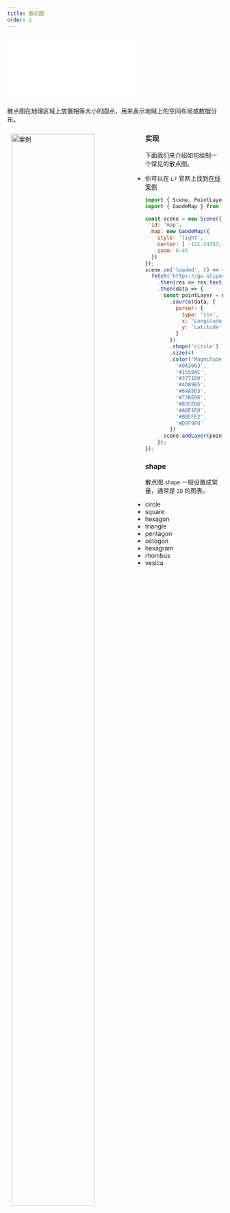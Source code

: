 ```yaml
---
title: 散点图
order: 2
---
```

<embed src="@/docs/common/style.md"></embed>

散点图在地理区域上放置相等大小的圆点，用来表示地域上的空间布局或数据分布。

<div>
  <div style="width:60%;float:left; margin: 10px;">
    <img  width="80%" alt="案例" src='https://gw.alipayobjects.com/mdn/antv_site/afts/img/A*LnlmQ7sFWigAAAAAAAAAAABkARQnAQ'>
  </div>
</div>

### 实现

下面我们来介绍如何绘制一个常见的散点图。

- 你可以在 `L7` 官网上找到[在线案例](/zh/examples/point/scatter/#scatter)


```javascript
import { Scene, PointLayer } from '@antv/l7';
import { GaodeMap } from '@antv/l7-maps';

const scene = new Scene({
  id: 'map',
  map: new GaodeMap({
    style: 'light',
    center: [ -121.24357, 37.58264 ],
    zoom: 6.45
  })
});
scene.on('loaded', () => {
  fetch('https://gw.alipayobjects.com/os/basement_prod/6c4bb5f2-850b-419d-afc4-e46032fc9f94.csv')
    .then(res => res.text())
    .then(data => {
      const pointLayer = new PointLayer({})
        .source(data, {
          parser: {
            type: 'csv',
            x: 'Longitude',
            y: 'Latitude'
          }
        })
        .shape('circle')
        .size(4)
        .color('Magnitude', [
          '#0A3663',
          '#1558AC',
          '#3771D9',
          '#4D89E5',
          '#64A5D3',
          '#72BED6',
          '#83CED6',
          '#A6E1E0',
          '#B8EFE2',
          '#D7F9F0'
        ])
      scene.addLayer(pointLayer);
    });
});
```

### shape

散点图 `shape` 一般设置成常量，通常是 `2D` 的图表。

- circle
- square
- hexagon
- triangle
- pentagon
- octogon
- hexagram
- rhombus
- vesica




